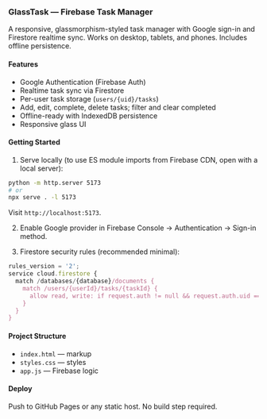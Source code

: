 ### GlassTask — Firebase Task Manager

A responsive, glassmorphism-styled task manager with Google sign-in and Firestore realtime sync. Works on desktop, tablets, and phones. Includes offline persistence.

#### Features
- Google Authentication (Firebase Auth)
- Realtime task sync via Firestore
- Per-user task storage (`users/{uid}/tasks`)
- Add, edit, complete, delete tasks; filter and clear completed
- Offline-ready with IndexedDB persistence
- Responsive glass UI

#### Getting Started
1. Serve locally (to use ES module imports from Firebase CDN, open with a local server):
```bash
python -m http.server 5173
# or
npx serve . -l 5173
```
Visit `http://localhost:5173`.

2. Enable Google provider in Firebase Console → Authentication → Sign-in method.

3. Firestore security rules (recommended minimal):
```js
rules_version = '2';
service cloud.firestore {
  match /databases/{database}/documents {
    match /users/{userId}/tasks/{taskId} {
      allow read, write: if request.auth != null && request.auth.uid == userId;
    }
  }
}
```

#### Project Structure
- `index.html` — markup
- `styles.css` — styles
- `app.js` — Firebase logic

#### Deploy
Push to GitHub Pages or any static host. No build step required.


